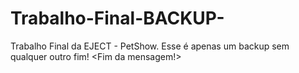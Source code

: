 # Trabalho-Final-BACKUP-
Trabalho Final da EJECT - PetShow. 
Esse é apenas um backup sem qualquer outro fim!
<Fim da mensagem!>
